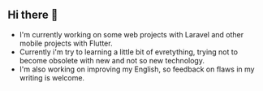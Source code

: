 ## Hi there 👋

- I'm currently working on some web projects with Laravel and other mobile projects with Flutter.
- Currently i'm try to learning a little bit of evretything, trying not to become obsolete with new and not so new technology.
- I'm also working on improving my English, so feedback on flaws in my writing is welcome.
